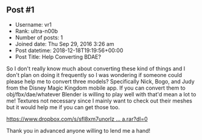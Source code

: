 ## Post #1
- Username: vr1
- Rank: ultra-n00b
- Number of posts: 1
- Joined date: Thu Sep 29, 2016 3:26 am
- Post datetime: 2018-12-18T19:19:56+00:00
- Post Title: Help Converting BDAE?

So I don't really know much about converting these kind of things and I don't plan on doing it frequently so I was wondering if someone could please help me to convert three models? Specifically Nick, Bogo, and Judy from the Disney Magic Kingdom mobile app. If you can convert them to obj/fbx/dae/whatever Blender is willing to play well with that'd mean a lot to me! Textures not necessary since I mainly want to check out their meshes but it would help me if you can get those too.

[https://www.dropbox.com/s/sfl8xm7unorlz ... a.rar?dl=0](https://www.dropbox.com/s/sfl8xm7unorlzip/zootopia.rar?dl=0)

Thank you in advanced anyone willing to lend me a hand!
